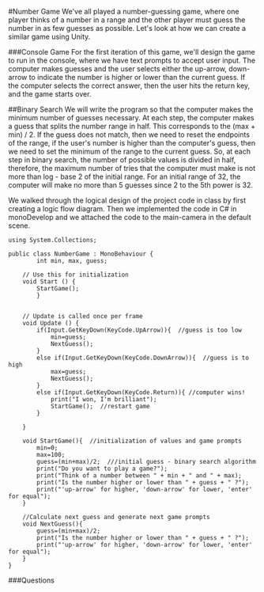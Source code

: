 #Number Game
We've all played a number-guessing game, where one player thinks of a number in a range and the other player must guess the number in as few guesses as possible.  Let's look at how we can create a similar game using Unity.

###Console Game
For the first iteration of this game, we'll design the game to run in the console, where we have text prompts to accept user input. The computer makes guesses and the user selects either the up-arrow, down-arrow to indicate the number is higher or lower than the current guess.  If the computer selects the correct answer, then the user hits the return key, and the game starts over.  

##Binary Search
We will write the program so that the computer makes the minimum number of guesses necessary.  At each step, the computer makes a guess that splits the number range in half.  This corresponds to the  (max + min) / 2.  If the guess does not match, then we need to reset the endpoints of the range, if the user's number is higher than the computer's guess, then we need to set the minimum of the range to the current guess.  So, at each step in binary search, the number of possible values is divided in half, therefore, the maximum number of tries that the computer must make is not more than log - base 2 of the initial range.  For an initial range of 32, the computer will make no more than 5 guesses since 2 to the 5th power is 32.  

We walked through the logical design of the project code in class by first creating a logic flow diagram.  Then we implemented the code in C# in monoDevelop and we attached the code to the main-camera in the default scene.  

```
using System.Collections;

public class NumberGame : MonoBehaviour {
		int min, max, guess;
		
	// Use this for initialization
	void Start () {
		StartGame();
		}
	
	
	// Update is called once per frame
	void Update () {
		if(Input.GetKeyDown(KeyCode.UpArrow)){  //guess is too low
			min=guess;
			NextGuess();
		}
		else if(Input.GetKeyDown(KeyCode.DownArrow)){  //guess is to high
			max=guess;
			NextGuess();
		}
		else if(Input.GetKeyDown(KeyCode.Return)){ //computer wins!
			print("I won, I'm brilliant");
			StartGame();  //restart game
		}
			 
	}
	
	void StartGame(){  //initialization of values and game prompts
		min=0;
		max=100;
		guess=(min+max)/2;  ///initial guess - binary search algorithm
		print("Do you want to play a game?");
		print("Think of a number between " + min + " and " + max);
		print("Is the number higher or lower than " + guess + " ?");
		print("'up-arrow' for higher, 'down-arrow' for lower, 'enter' for equal");
	}
	
	//Calculate next guess and generate next game prompts
	void NextGuess(){
		guess=(min+max)/2;
		print("Is the number higher or lower than " + guess + " ?");
		print("'up-arrow' for higher, 'down-arrow' for lower, 'enter' for equal");
	}
}
```

###Questions

